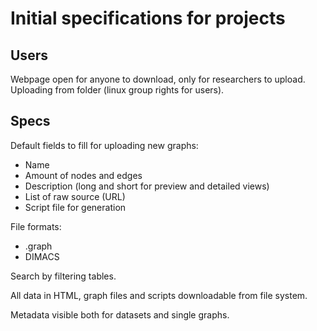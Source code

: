 # Initial specifications for projects

## Users

Webpage open for anyone to download, only for researchers to upload. Uploading from folder (linux group rights for users).

## Specs

Default fields to fill for uploading new graphs:

* Name
* Amount of nodes and edges
* Description (long and short for preview and detailed views)
* List of raw source (URL)
* Script file for generation

File formats:

* .graph
* DIMACS

Search by filtering tables.

All data in HTML, graph files and scripts downloadable from file system.

Metadata visible both for datasets and single graphs.